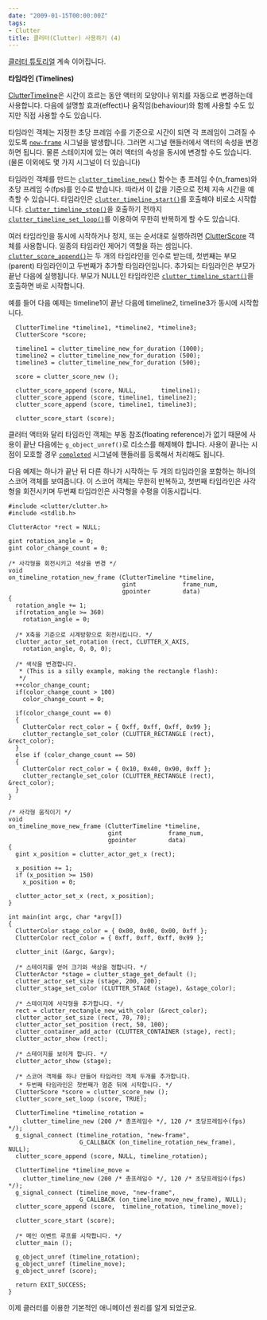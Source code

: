 ```yaml
---
date: "2009-01-15T00:00:00Z"
tags:
- Clutter
title: 클러터(Clutter) 사용하기 (4)
---
```


[클러터 튜토리얼](http://www.openismus.com/documents/clutter_tutorial/0.8/docs/tutorial/html/index.html) 계속 이어집니다.

**타임라인 (Timelines)**

[ClutterTimeline](http://clutter-project.org/docs/clutter/stable/ClutterTimeline.html)은 시간이 흐르는 동안 액터의 모양이나 위치를 자동으로 변경하는데 사용합니다. 다음에 설명할 효과(effect)나 움직임(behaviour)와 함께 사용할 수도 있지만 직접 사용할 수도 있습니다.

타임라인 객체는 지정한 초당 프레임 수를 기준으로 시간이 되면 각 프레임이 그려질 수 있도록 [`new-frame`](http://clutter-project.org/docs/clutter/stable/ClutterTimeline.html#ClutterTimeline-new-frame) 시그널을 발생합니다. 그러면 시그널 핸들러에서 액터의 속성을 변경하면 됩니다. 물론 스테이지에 있는 여러 액터의 속성을 동시에 변경할 수도 있습니다. (물론 이외에도 몇 가지 시그널이 더 있습니다)

타임라인 객체를 만드는 [`clutter_timeline_new()`](http://clutter-project.org/docs/clutter/stable/ClutterTimeline.html#clutter-timeline-new) 함수는 총 프레임 수(n\_frames)와 초당 프레임 수(fps)를 인수로 받습니다. 따라서 이 값을 기준으로 전체 지속 시간을 예측할 수 있습니다. 타임라인은 [`clutter_timeline_start()`](http://clutter-project.org/docs/clutter/stable/ClutterTimeline.html#clutter-timeline-start)를 호출해야 비로소 시작합니다. [`clutter_timeline_stop()`](http://clutter-project.org/docs/clutter/stable/ClutterTimeline.html#clutter-timeline-stop)을 호출하기 전까지 [`clutter_timeline_set_loop()`](http://clutter-project.org/docs/clutter/stable/ClutterTimeline.html#clutter-timeline-set-loop)를 이용하여 무한히 반복하게 할 수도 있습니다.

여러 타임라인을 동시에 시작하거나 정지, 또는 순서대로 실행하려면 [ClutterScore](http://clutter-project.org/docs/clutter/stable/ClutterScore.html) 객체를 사용합니다. 일종의 타임라인 제어기 역할을 하는 셈입니다. [`clutter_score_append()`](http://clutter-project.org/docs/clutter/stable/ClutterScore.html#clutter-score-append)는 두 개의 타임라인을 인수로 받는데, 첫번째는 부모(parent) 타임라인이고 두번째가 추가할 타임라인입니다. 추가되는 타임라인은 부모가 끝난 다음에 실행됩니다. 부모가 NULL인 타임라인은 [`clutter_timeline_start()`](http://clutter-project.org/docs/clutter/stable/ClutterTimeline.html#clutter-timeline-start)을 호출하면 바로 시작합니다.

예를 들어 다음 예제는 timeline1이 끝난 다음에 timeline2, timeline3가 동시에 시작합니다.

      ClutterTimeline *timeline1, *timeline2, *timeline3;
      ClutterScore *score;

      timeline1 = clutter_timeline_new_for_duration (1000);
      timeline2 = clutter_timeline_new_for_duration (500);
      timeline3 = clutter_timeline_new_for_duration (500);

      score = clutter_score_new ();

      clutter_score_append (score, NULL,       timeline1);
      clutter_score_append (score, timeline1, timeline2);
      clutter_score_append (score, timeline1, timeline3);

      clutter_score_start (score);

클러터 액터와 달리 타임라인 객체는 부동 참조(floating reference)가 없기 때문에 사용이 끝난 다음에는 `g_object_unref()`로 리소스를 해제해야 합니다. 사용이 끝나는 시점이 모호할 경우 [`completed`](http://clutter-project.org/docs/clutter/stable/ClutterTimeline.html#ClutterTimeline-completed) 시그널에 핸들러를 등록해서 처리해도 됩니다.

다음 예제는 하나가 끝난 뒤 다른 하나가 시작하는 두 개의 타임라인을 포함하는 하나의 스코어 객체를 보여줍니다. 이 스코어 객체는 무한히 반복하고, 첫번째 타임라인은 사각형을 회전시키며 두번째 타임라인은 사각형을 수평을 이동시킵니다.

    #include <clutter/clutter.h>
    #include <stdlib.h>

    ClutterActor *rect = NULL;

    gint rotation_angle = 0;
    gint color_change_count = 0;

    /* 사각형을 회전시키고 색상을 변경 */
    void
    on_timeline_rotation_new_frame (ClutterTimeline *timeline,
                                    gint             frame_num,
                                    gpointer         data)
    {
      rotation_angle += 1;
      if(rotation_angle >= 360)
        rotation_angle = 0;

      /* X축을 기준으로 시계방향으로 회전시킵니다. */
      clutter_actor_set_rotation (rect, CLUTTER_X_AXIS,
        rotation_angle, 0, 0, 0);

      /* 색삭을 변경합니다.
       * (This is a silly example, making the rectangle flash):
       */
      ++color_change_count;
      if(color_change_count > 100)
        color_change_count = 0;

      if(color_change_count == 0)
      {
        ClutterColor rect_color = { 0xff, 0xff, 0xff, 0x99 };
        clutter_rectangle_set_color (CLUTTER_RECTANGLE (rect), &rect_color);
      }
      else if (color_change_count == 50)
      {
        ClutterColor rect_color = { 0x10, 0x40, 0x90, 0xff };
        clutter_rectangle_set_color (CLUTTER_RECTANGLE (rect), &rect_color);
      }
    }

    /* 사각형 움직이기 */
    void
    on_timeline_move_new_frame (ClutterTimeline *timeline,
                                gint             frame_num,
                                gpointer         data)
    {
      gint x_position = clutter_actor_get_x (rect);

      x_position += 1;
      if (x_position >= 150)
        x_position = 0;

      clutter_actor_set_x (rect, x_position);
    }

    int main(int argc, char *argv[])
    {
      ClutterColor stage_color = { 0x00, 0x00, 0x00, 0xff };
      ClutterColor rect_color = { 0xff, 0xff, 0xff, 0x99 };

      clutter_init (&argc, &argv);

      /* 스테이지를 얻어 크기와 색상을 정합니다. */
      ClutterActor *stage = clutter_stage_get_default ();
      clutter_actor_set_size (stage, 200, 200);
      clutter_stage_set_color (CLUTTER_STAGE (stage), &stage_color);

      /* 스테이지에 사각형을 추가합니다. */
      rect = clutter_rectangle_new_with_color (&rect_color);
      clutter_actor_set_size (rect, 70, 70);
      clutter_actor_set_position (rect, 50, 100);
      clutter_container_add_actor (CLUTTER_CONTAINER (stage), rect);
      clutter_actor_show (rect);

      /* 스테이지를 보이게 합니다. */
      clutter_actor_show (stage);

      /* 스코어 객체를 하나 만들어 타임라인 객체 두개를 추가합니다.
       * 두번째 타임라인은 첫번째가 멈춘 뒤에 시작합니다. */
      ClutterScore *score = clutter_score_new ();
      clutter_score_set_loop (score, TRUE);

      ClutterTimeline *timeline_rotation =
        clutter_timeline_new (200 /* 총프레임수 */, 120 /* 초당프레임수(fps) */);
      g_signal_connect (timeline_rotation, "new-frame",
                        G_CALLBACK (on_timeline_rotation_new_frame), NULL);
      clutter_score_append (score, NULL, timeline_rotation);

      ClutterTimeline *timeline_move =
        clutter_timeline_new (200 /* 총프레임수 */, 120 /* 초당프레임수(fps) */);
      g_signal_connect (timeline_move, "new-frame",
                        G_CALLBACK (on_timeline_move_new_frame), NULL);
      clutter_score_append (score,  timeline_rotation, timeline_move);

      clutter_score_start (score);

      /* 메인 이벤트 루프를 시작합니다. */
      clutter_main ();

      g_object_unref (timeline_rotation);
      g_object_unref (timeline_move);
      g_object_unref (score);

      return EXIT_SUCCESS;
    }

이제 클러터를 이용한 기본적인 애니메이션 원리를 알게 되었군요.
